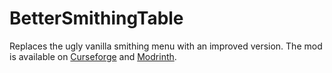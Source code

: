 # BetterSmithingTable
Replaces the ugly vanilla smithing menu with an improved version.
The mod is available on [Curseforge](https://www.curseforge.com/minecraft/mc-mods/bettersmithingtable-fabric) and [Modrinth](https://modrinth.com/mod/bettersmithingtable).
